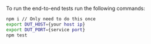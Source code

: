 
To run the end-to-end tests run the following commands:

```bash
npm i // Only need to do this once
export DUT_HOST={your host ip}
export DUT_PORT={service port}
npm test
```
